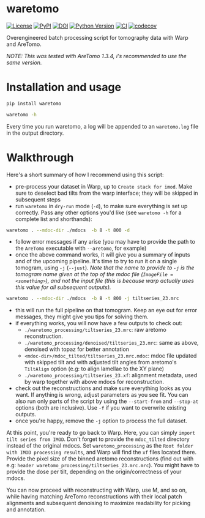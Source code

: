 # waretomo

[![License](https://img.shields.io/pypi/l/waretomo.svg?color=green)](https://github.com/brisvag/waretomo/raw/main/LICENSE)
[![PyPI](https://img.shields.io/pypi/v/waretomo.svg?color=green)](https://pypi.org/project/waretomo)
[![DOI](https://zenodo.org/badge/682161254.svg)](https://zenodo.org/doi/10.5281/zenodo.13350541)
[![Python Version](https://img.shields.io/pypi/pyversions/waretomo.svg?color=green)](https://python.org)
[![CI](https://github.com/brisvag/waretomo/actions/workflows/ci.yml/badge.svg)](https://github.com/brisvag/waretomo/actions/workflows/ci.yml)
[![codecov](https://codecov.io/gh/brisvag/waretomo/branch/main/graph/badge.svg)](https://codecov.io/gh/brisvag/waretomo)

Overengineered batch processing script for tomography data with Warp and AreTomo.

_NOTE: This was tested with AreTomo 1.3.4, i's recommended to use the same version._

# Installation and usage

```bash
pip install waretomo
```

```bash
waretomo -h
```

Every time you run waretomo, a log will be appended to an `waretomo.log` file in the output directory.

# Walkthrough

Here's a short summary of how I recommend using this script:

- pre-process your dataset in Warp, up to `Create stack for imod`. Make sure to deselect bad tilts from the warp interface; they will be skipped in subsequent steps
- run `waretomo` in `dry-run` mode (`-d`), to make sure everything is set up correctly. Pass any other options you'd like (see `waretomo -h` for a complete list and shorthands):
```bash
waretomo . --mdoc-dir ./mdocs  -b 8 -t 800 -d
```
- follow error messages if any arise (you may have to provide the path to the `AreTomo` executable with `--aretomo`, for example)
- once the above command works, it will give you a summary of inputs and of the upcoming pipeline. It's time to try to run it on a single tomogram, using `-j` (`--just`). _Note that the name to provide to `-j` is the tomogram name given at the top of the mdoc file (`ImageFile = <something>`), and not the input file (this is because warp actually uses this value for all subsequent outputs)._
```bash
waretomo . --mdoc-dir ./mdocs  -b 8 -t 800 -j tiltseries_23.mrc
```
- this will run the full pipeline on that tomogram. Keep an eye out for error messages, they might give you tips for solving them.
- if everything works, you will now have a few outputs to check out:
    - `./waretomo_processing/tiltseries_23.mrc`: raw aretomo reconstruction.
    - `./waretomo_processing/denoised/tiltseries_23.mrc`: same as above, denoised with topaz for better annotation
    - `<mdoc-dir>/mdoc_tilted/tiltseries_23.mrc.mdoc`: mdoc file updated with skipped tilt and with adjusted tilt angles from aretomo's `TiltAlign` option (e.g: to align lamellae to the XY plane)
    - `./waretomo_processing/tiltseries_23.xf`: alignment metadata, used by warp together with above mdocs for reconstruction.
- check out the reconstructions and make sure everything looks as you want. If anything is wrong, adjust parameters as you see fit. You can also run only parts of the script by using the `--start-from` and `--stop-at` options (both are inclusive). Use `-f` if you want to overwrite existing outputs.
- once you're happy, remove the `-j` option to process the full dataset.

At this point, you're ready to go back to Warp. Here, you can simply `import tilt series from IMOD`. Don't forget to provide the `mdoc_tilted` directory instead of the original mdocs. Set `waretomo_processing` as the `Root folder with IMOD processing results`, and Warp will find the `xf` files located there. Provide the pixel size of the binned aretomo reconstructions (find out with e.g: `header waretomo_processing/tiltseries_23.mrc.mrc`). You might have to provide the dose per tilt, depending on the origin/correctness of your mdocs.

You can now proceed with reconstructing with Warp, use M, and so on, while having matching AreTomo reconstructions with their local patch alignments and subsequent denoising to maximize readability for picking and annotation.
